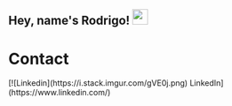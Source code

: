 ## Hey, name's Rodrigo! <img src="https://media.giphy.com/media/hvRJCLFzcasrR4ia7z/giphy.gif" width="28px" height="28px">
<h1>Contact</h1> 
[![Linkedin](https://i.stack.imgur.com/gVE0j.png) LinkedIn](https://www.linkedin.com/)
&nbsp;

